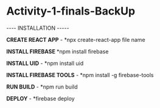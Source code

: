 # Activity-1-finals-BackUp
----  INSTALLATION   -----

**CREATE REACT APP** - 
*npx create-react-app file name

**INSTALL FIREBASE**
*npm install firebase

**INSTALL UID** - 
*npm install uid

**INSTALL FIREBASE TOOLS** - 
*npm install -g firebase-tools

**RUN BUILD** - 
*npm run build

**DEPLOY** - 
*firebase deploy



